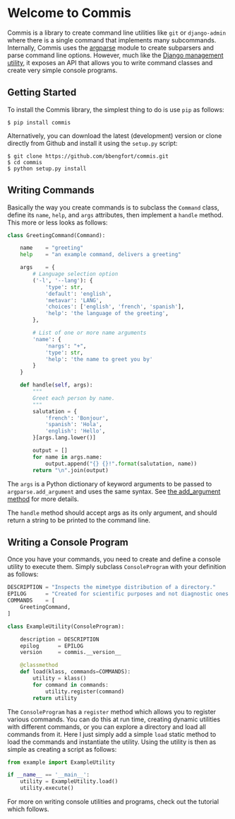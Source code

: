 # Welcome to Commis

Commis is a library to create command line utilities like `git` or `django-admin` where there is a single command that implements many subcommands. Internally, Commis uses the [argparse](https://docs.python.org/2.7/library/argparse.html) module to create subparsers and parse command line options. However, much like the [Django management utility](https://docs.djangoproject.com/en/1.9/howto/custom-management-commands/), it exposes an API that allows you to write command classes and create very simple console programs.

## Getting Started

To install the Commis library, the simplest thing to do is use `pip` as follows:

    $ pip install commis

Alternatively, you can download the latest (development) version or clone directly from Github and install it using the `setup.py` script:

    $ git clone https://github.com/bbengfort/commis.git
    $ cd commis
    $ python setup.py install

## Writing Commands

Basically the way you create commands is to subclass the `Command` class, define its `name`, `help`, and `args` attributes, then implement a `handle` method. This more or less looks as follows:

```python
class GreetingCommand(Command):

    name    = "greeting"
    help    = "an example command, delivers a greeting"

    args    = {
        # Language selection option
        ('-l', '--lang'): {
            'type': str,
            'default': 'english',
            'metavar': 'LANG',
            'choices': ['english', 'french', 'spanish'],
            'help': 'the language of the greeting',
        },

        # List of one or more name arguments
        'name': {
            'nargs': "+",
            'type': str,
            'help': 'the name to greet you by'
        }
    }

    def handle(self, args):
        """
        Greet each person by name.
        """
        salutation = {
            'french': 'Bonjour',
            'spanish': 'Hola',
            'english': 'Hello',
        }[args.lang.lower()]

        output = []
        for name in args.name:
            output.append("{} {}!".format(salutation, name))
        return "\n".join(output)
```

The `args` is a Python dictionary of keyword arguments to be passed to `argparse.add_argument` and uses the same syntax. See [the add_argument method](https://argparse.googlecode.com/svn/trunk/doc/add_argument.html) for more details.

The `handle` method should accept args as its only argument, and should return a string to be printed to the command line.

## Writing a Console Program

Once you have your commands, you need to create and define a console utility to execute them. Simply subclass `ConsoleProgram` with your definition as follows:

```python
DESCRIPTION = "Inspects the mimetype distribution of a directory."
EPILOG      = "Created for scientific purposes and not diagnostic ones."
COMMANDS    = [
    GreetingCommand,
]

class ExampleUtility(ConsoleProgram):

    description = DESCRIPTION
    epilog      = EPILOG
    version     = commis.__version__

    @classmethod
    def load(klass, commands=COMMANDS):
        utility = klass()
        for command in commands:
            utility.register(command)
        return utility
```

The `ConsoleProgram` has a `register` method which allows you to register various commands. You can do this at run time, creating dynamic utilities with different commands, or you can explore a directory and load all commands from it. Here I just simply add a simple `load` static method to load the commands and instantiate the utility. Using the utility is then as simple as creating a script as follows:

```python
from example import ExampleUtility

if __name__ == '__main__':
    utility = ExampleUtility.load()
    utility.execute()
```

For more on writing console utilities and programs, check out the tutorial which follows.
